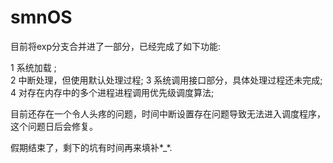# smnOS
目前将exp分支合并进了一部分，已经完成了如下功能:

1 系统加载 ;   
2 中断处理，但使用默认处理过程;
3 系统调用接口部分，具体处理过程还未完成;
4 对存在内存中的多个进程进程调用优先级调度算法;

目前还存在一个令人头疼的问题，时间中断设置存在问题导致无法进入调度程序，
这个问题日后会修复。

假期结束了，剩下的坑有时间再来填补*_*.
